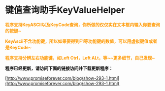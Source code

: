 # 键值查询助手KeyValueHelper

**<font color="#ff9900">程序支持KeyASCII以及KeyCode查询，你所做的仅仅实在文本框内输入你要查询的按键~</font>**

**<font color="#ff9900">KeyAscii不含功能键，所以如果要得到F1等功能键的数值，可以用虚拟键值或者是KeyCode~</font>**

<font color="#ff9900">**程序支持分辨左右功能键，如Left Ctrl，Left ALt，等~~更多细节，自己发现~**</font>

<font color="#000000">**程序已经更新，请访问下面的链接访问并下载更新程序：**</font>

<font color="#000000">[http://www.promiseforever.com/blog/show-293-1.html](http://www.promiseforever.com/blog/show-293-1.html)</font>

